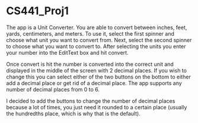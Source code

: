 # CS441_Proj1
The app is a Unit Converter. You are able to convert between inches, feet, yards, centimeters, and meters. To use it, select the first spinner and choose what unit you want to convert from. Next, select the second spinner to choose what you want to convert to. After selecting the units you enter your number into the EditText box and hit convert.

Once convert is hit the number is converted into the correct unit and displayed in the middle of the screen with 2 decimal places. If you wish to change this you can select either of the two buttons on the bottom to either add a decimal place or get rid of a decimal place. The app supports any number of decimal places from 0 to 6.

I decided to add the buttons to change the number of decimal places because a lot of times, you just need it rounded to a certain place (usually the hundredths place, which is why that is the default).
